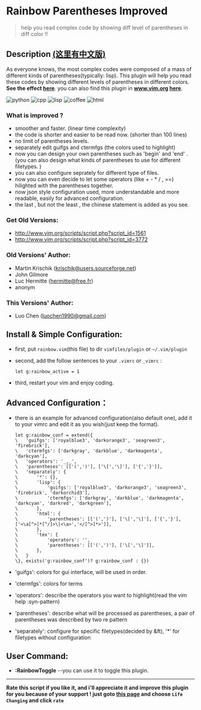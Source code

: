 Rainbow Parentheses Improved 
===
>	help you read complex code by showing diff level of parentheses in diff color !! 

Description [(这里有中文版)](https://github.com/luochen1990/rainbow/blob/master/README_zh.md)
-------------------------------------------------------------------------------------------------------- 

As everyone knows, the most complex codes were composed of a mass of different kinds of parentheses(typically: lisp). 
This plugin will help you read these codes by showing different levels of parentheses in different colors. 
**See the effect [here](http://vim.wikia.com/wiki/Script:4176)**.
you can also find this plugin in **www.vim.org [here](http://www.vim.org/scripts/script.php?script_id=4176)**.

![python](https://raw.github.com/luochen1990/rainbow/master/demo/python.png)
![cpp](https://raw.github.com/luochen1990/rainbow/master/demo/cpp.png)
![lisp](https://raw.github.com/luochen1990/rainbow/master/demo/lisp.png)
![coffee](https://raw.github.com/luochen1990/rainbow/master/demo/coffee.png)
![html](https://raw.github.com/luochen1990/rainbow/master/demo/html.png)

### What is improved ? 

- smoother and faster. (linear time complexity) 
- the code is shorter and easier to be read now. (shorter than 100 lines) 
- no limit of parentheses levels. 
- separately edit guifgs and ctermfgs (the colors used to highlight) 
- now you can design your own parentheses  such as 'begin' and 'end' . (you can also design  what kinds of parentheses to use for different filetypes. ) 
- you can also configure seprately for different type of files. 
- now you can even decide to let some operators (like + - * / , ==) hilighted with the parentheses together.
- now json style configuration used, more understandable and more readable, easily for advanced configuration.
- the last , but not the least , the chinese statement is added as you see. 

### Get Old Versions: 
- http://www.vim.org/scripts/script.php?script_id=1561 
- http://www.vim.org/scripts/script.php?script_id=3772 

### Old Versions' Author: 
- Martin Krischik (krischik@users.sourceforge.net) 
- John Gilmore 
- Luc Hermitte (hermitte@free.fr) 
- anonym 

### This Versions' Author: 
- Luo Chen (luochen1990@gmail.com) 

Install & Simple Configuration:
-------------------------------------------------------------------------------------------------------- 

- first, put `rainbow.vim`(this file) to dir `vimfiles/plugin` or `~/.vim/plugin`
- second, add the follow sentences to your `.vimrc` or `_vimrc` :
	
	```vim
	let g:rainbow_active = 1
	```

- third, restart your vim and enjoy coding.


Advanced Configuration：
-------------------------------------------------------------------------------------------------------- 

- there is an example for advanced configuration(also default one), add it to your vimrc and edit it as you wish(just keep the format).

	```vim
	let g:rainbow_conf = extend({
	\	'guifgs': ['royalblue3', 'darkorange3', 'seagreen3', 'firebrick'],
	\	'ctermfgs': ['darkgray', 'darkblue', 'darkmagenta', 'darkcyan'],
	\	'operators': '_,_',
	\	'parentheses': [['(',')'], ['\[','\]'], ['{','}']],
	\	'separately': {
	\		'*': {},
	\		'lisp': {
	\			'guifgs': ['royalblue3', 'darkorange3', 'seagreen3', 'firebrick', 'darkorchid3'],
	\			'ctermfgs': ['darkgray', 'darkblue', 'darkmagenta', 'darkcyan', 'darkred', 'darkgreen'],
	\		},
	\		'html': {
	\			'parentheses': [['(',')'], ['\[','\]'], ['{','}'], ['<\a[^>]*[^/]>\|<\a>','</[^>]*>']],
	\		},
	\		'tex': {
	\			'operators': '',
	\			'parentheses': [['(',')'], ['\[','\]']],
	\		},
	\	}
	\}, exists('g:rainbow_conf')? g:rainbow_conf : {})
	```

- 'guifgs': colors for gui interface, will be used in order.
- 'ctermfgs': colors for terms
- 'operators': describe the operators you want to highlight(read the vim help :syn-pattern)
- 'parentheses': describe what will be processed as parentheses, a pair of parentheses was described by two re pattern
- 'separately': configure for specific filetypes(decided by &ft), '\*' for filetypes without configuration


User Command:
-------------------------------------------------------------------------------------------------------- 

- **:RainbowToggle**		--you can use it to toggle this plugin.

-------------------------------------------------------------------------------------------------------- 
**Rate this script if you like it, 
and i'll appreciate it and improve this plugin for you because of your support ! 
just goto [this page](http://www.vim.org/scripts/script.php?script_id=4176) and choose `Life Changing` and click `rate`**
 
